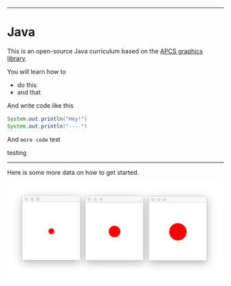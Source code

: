<meta name="title" content="Java">
<meta name="subtitle" content="introduction">
<meta name="objective" content="learn computer science with the Java programming language">
<meta name="author" content="keshavsaharia">
<meta name="color" content="purple">
<meta name="text" content="Learn computer science through games and animations.">
<meta name="done" content="false">
<meta name="lessons" content="start,drawing,animation,test">
<meta name="path" content="introduction">

---

# Java

This is an open-source Java curriculum based on the [APCS graphics library](https://apcs.io).

You will learn how to
- do this
- and that

And write code like this

```java
System.out.println("Hey!")
System.out.println("----")
```

And `more code` test

testing

---
<meta name="template" content="start">

Here is some more data on how to get started.

![](animation-demo.png)
